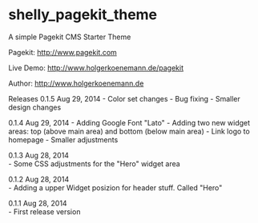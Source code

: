 shelly_pagekit_theme
====================

A simple Pagekit CMS Starter Theme

Pagekit: http://www.pagekit.com

Live Demo: http://www.holgerkoenemann.de/pagekit

Author: http://www.holgerkoenemann.de

Releases
0.1.5 	Aug 29, 2014
        - Color set changes
        - Bug fixing
        - Smaller design changes
        
0.1.4 	Aug 29, 2014
        - Adding Google Font "Lato" 
        - Adding two new widget areas: top (above main area) and bottom (below main area) 
        - Link logo to homepage 
        - Smaller adjustments

0.1.3 	Aug 28, 2014 	
        - Some CSS adjustments for the "Hero" widget area 
        
0.1.2 	Aug 28, 2014 	
        - Adding a upper Widget posizion for header stuff. Called "Hero" 	
        
0.1.1 	Aug 28, 2014 	
        - First release version

